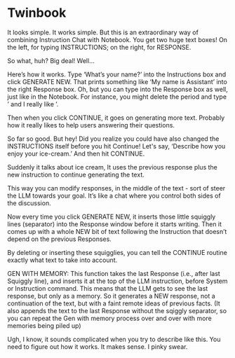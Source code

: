 # Twinbook

It looks simple. It works simple. But this is an extraordinary way of combining Instruction Chat with Notebook. You get two huge text boxes! On the left, for typing INSTRUCTIONS; on the right, for RESPONSE.

So what, huh? Big deal! Well…

Here’s how it works. Type ‘What’s your name?’ into the Instructions box and click GENERATE NEW. That prints something like ‘My name is Assistant’ into the right Response box. Oh, but you can type into the Response box as well, just like in the Notebook. For instance, you might delete the period and type ’ and I really like ’. 

Then when you click CONTINUE, it goes on generating more text. Probably how it really likes to help users answering their questions.

So far so good. But hey! Did you realize you could have also changed the INSTRUCTIONS itself before you hit Continue! Let's say, ‘Describe how you enjoy your ice-cream.’ And then hit CONTINUE. 

Suddenly it talks about ice cream, It uses the previous response plus the new instruction to continue generating the text. 

This way you can modify responses, in the middle of the text - sort of steer the LLM towards your goal. It’s like a chat where you control both sides of the discussion.

Now every time you click GENERATE NEW, it inserts those little squiggly lines (separator) into the Response window before it starts writing. Then it comes up with a whole NEW bit of text following the Instruction that doesn’t depend on the previous Responses.

By deleting or inserting these squigglies, you can tell the CONTINUE routine exactly what text to take into account.

GEN WITH MEMORY: This function takes the last Response (i.e., after last Squiggly line), and inserts it at the top of the LLM instruction, before System or Instruction command. This means that the LLM gets to see the last response, but only as a memory. So it generates a NEW response, not a continuation of the text, but with a faint remote ideas of previous facts. (It also appends the text to the last Response without the sqiggly separator, so you can repeat the Gen with memory process over and over with more memories being piled up)

Ugh, I know, it sounds complicated when you try to describe like this. You need to figure out how it works. It makes sense. I pinky swear.
